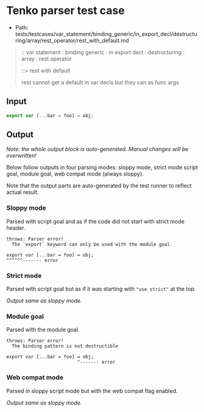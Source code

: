 # Tenko parser test case

- Path: tests/testcases/var_statement/binding_generic/in_export_decl/destructuring/array/rest_operator/rest_with_default.md

> :: var statement : binding generic : in export decl : destructuring : array : rest operator
>
> ::> rest with default
>
> rest cannot get a default in var decls but they can as func args

## Input


`````js
export var [...bar = foo] = obj;
`````

## Output

_Note: the whole output block is auto-generated. Manual changes will be overwritten!_

Below follow outputs in four parsing modes: sloppy mode, strict mode script goal, module goal, web compat mode (always sloppy).

Note that the output parts are auto-generated by the test runner to reflect actual result.

### Sloppy mode

Parsed with script goal and as if the code did not start with strict mode header.

`````
throws: Parser error!
  The `export` keyword can only be used with the module goal

export var [...bar = foo] = obj;
^^^^^^------- error
`````

### Strict mode

Parsed with script goal but as if it was starting with `"use strict"` at the top.

_Output same as sloppy mode._

### Module goal

Parsed with the module goal.

`````
throws: Parser error!
  The binding pattern is not destructible

export var [...bar = foo] = obj;
                          ^------- error
`````


### Web compat mode

Parsed in sloppy script mode but with the web compat flag enabled.

_Output same as sloppy mode._
